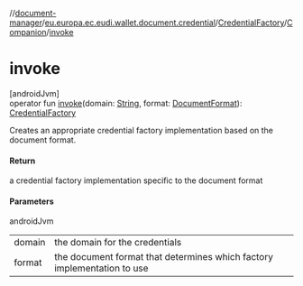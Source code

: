 //[document-manager](../../../../index.md)/[eu.europa.ec.eudi.wallet.document.credential](../../index.md)/[CredentialFactory](../index.md)/[Companion](index.md)/[invoke](invoke.md)

# invoke

[androidJvm]\
operator fun [invoke](invoke.md)(domain: [String](https://kotlinlang.org/api/latest/jvm/stdlib/kotlin-stdlib/kotlin/-string/index.html), format: [DocumentFormat](../../../eu.europa.ec.eudi.wallet.document.format/-document-format/index.md)): [CredentialFactory](../index.md)

Creates an appropriate credential factory implementation based on the document format.

#### Return

a credential factory implementation specific to the document format

#### Parameters

androidJvm

| | |
|---|---|
| domain | the domain for the credentials |
| format | the document format that determines which factory implementation to use |
